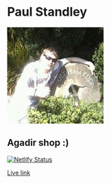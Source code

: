 # **Paul Standley**

![Profile](images/profile.png)

## Agadir shop :)

[![Netlify Status](https://api.netlify.com/api/v1/badges/a346e139-3ee9-420f-b878-fd57ff2bc067/deploy-status)](https://app.netlify.com/sites/medinabazra/deploys)

[Live link](https://medinabazra.netlify.com/)
